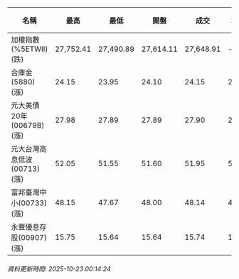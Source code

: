 | 名稱 | 最高 | 最低 | 開盤 | 成交 | 均價 | 成交金額(億) | 昨收 | 漲跌幅 | 漲跌 | 總量 | 昨量 | 振幅 |
| -------- | -------- | -------- | -------- |-------- | -------- | -------- |-------- |-------- |-------- | -------- | -------- |-------- |
|加權指數(%5ETWII) (跌)|27,752.41|27,490.89|27,614.11|27,648.91|-|4,489.50|27,752.41|0.37%|103.50|7,756,238|0|0.94%|
|合庫金(5880) (漲)|24.15|23.95|24.10|24.15|24.06|2.18|24.05|0.42%|0.10|9,050|5,460|0.83%|
|元大美債20年(00679B) (漲)|27.98|27.89|27.89|27.90|27.93|7.71|27.71|0.69%|0.19|27,604|28,535|0.32%|
|元大台灣高息低波(00713) (漲)|52.05|51.55|51.60|51.95|51.86|7.63|51.60|0.68%|0.35|14,704|12,590|0.97%|
|富邦臺灣中小(00733) (漲)|48.15|47.67|48.00|48.14|47.93|0.590|48.04|0.21%|0.10|1,230|1,694|1.00%|
|永豐優息存股(00907) (漲)|15.75|15.64|15.64|15.74|15.71|0.169|15.64|0.64%|0.10|1,074|1,037|0.70%|
###### 資料更新時間: 2025-10-23 00:14:24
